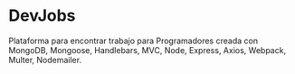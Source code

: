 # DevJobs
Plataforma para encontrar trabajo para Programadores creada con MongoDB, Mongoose, Handlebars, MVC, Node, Express, Axios, Webpack, Multer, Nodemailer.
